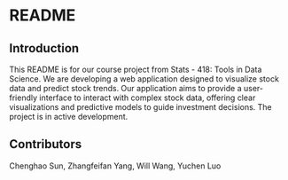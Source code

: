 # README

## Introduction

This README is for our course project from Stats - 418: Tools in Data Science. We are developing a web application designed to visualize stock data and predict stock trends. Our application aims to provide a user-friendly interface to interact with complex stock data, offering clear visualizations and predictive models to guide investment decisions. The project is in active development.

## Contributors

Chenghao Sun, Zhangfeifan Yang, Will Wang, Yuchen Luo